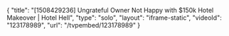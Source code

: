 {
    "title": "[1508429236] Ungrateful Owner Not Happy with $150k Hotel Makeover | Hotel Hell",
    "type": "solo",
    "layout": "iframe-static",
    "videoId": "123178989",
    "url": "\/tvpembed\/123178989"
}